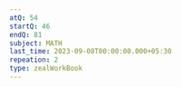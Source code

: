 ```yaml
---
atQ: 54
startQ: 46
endQ: 81
subject: MATH
last_time: 2023-09-08T00:00:00.000+05:30
repeation: 2
type: zealWorkBook
---
```

